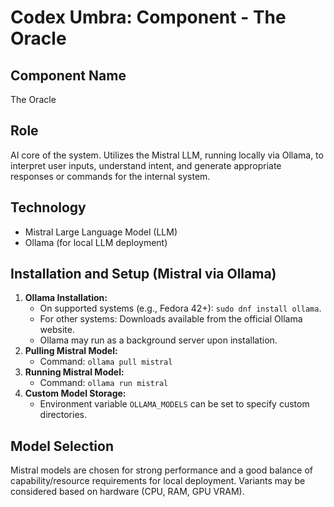# Codex Umbra: Component - The Oracle

## Component Name
The Oracle

## Role
AI core of the system. Utilizes the Mistral LLM, running locally via Ollama, to interpret user inputs, understand intent, and generate appropriate responses or commands for the internal system.

## Technology
- Mistral Large Language Model (LLM)
- Ollama (for local LLM deployment)

## Installation and Setup (Mistral via Ollama)
1.  **Ollama Installation:**
    - On supported systems (e.g., Fedora 42+): `sudo dnf install ollama`.
    - For other systems: Downloads available from the official Ollama website.
    - Ollama may run as a background server upon installation.
2.  **Pulling Mistral Model:**
    - Command: `ollama pull mistral`
3.  **Running Mistral Model:**
    - Command: `ollama run mistral`
4.  **Custom Model Storage:**
    - Environment variable `OLLAMA_MODELS` can be set to specify custom directories.

## Model Selection
Mistral models are chosen for strong performance and a good balance of capability/resource requirements for local deployment. Variants may be considered based on hardware (CPU, RAM, GPU VRAM).
